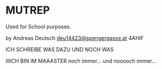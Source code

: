 MUTREP
======

Used for School purposes.

by Andreas Deutsch
deu14423@spengergasse.at
4AHIF



ICH SCHREIBE WAS DAZU
UND NOCH WAS




IIIICH BIN IM MAAASTER
noch immer...
und nooooch immer...
